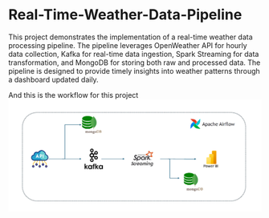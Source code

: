 # Real-Time-Weather-Data-Pipeline
This project demonstrates the implementation of a real-time weather data processing pipeline. 
The pipeline leverages OpenWeather API for hourly data collection, Kafka for real-time data ingestion, Spark Streaming for data transformation, and MongoDB for storing both raw and processed data. The pipeline is designed to provide timely insights into weather patterns through a dashboard updated daily.

And this is the workflow for this project
![Alt text for the image](images/Workflow.png)
